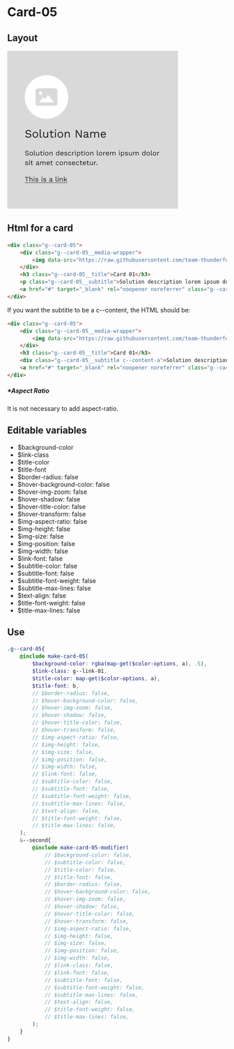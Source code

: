 # Card-05

## Layout

![alt text][card-05]

[card-05]: /src/img/global-components/card/card-05.png

## Html for a card

```html
<div class="g--card-05">
    <div class="g--card-05__media-wrapper">
        <img data-src="https://raw.githubusercontent.com/team-thunderfoot/ui/main/src/img/global-components/card/card-img-placeholder.png" src="/src/img/global-components/placeholder.jpg" alt="alt text" class="g--card-05__media-wrapper__media g--lazy-01">
    </div>
    <h3 class="g--card-05__title">Card 01</h3>
    <p class="g--card-05__subtitle">Solution description lorem ipsum dolor sit amet consectetur.</p>
    <a href="#" target="_blank" rel="noopener noreferrer" class="g--card-05__link">This is a link</a>
</div>
```

If you want the subtitle to be a c--content, the HTML should be:
```html
<div class="g--card-05">
    <div class="g--card-05__media-wrapper">
        <img data-src="https://raw.githubusercontent.com/team-thunderfoot/ui/main/src/img/global-components/card/card-img-placeholder.png" src="/src/img/global-components/placeholder.jpg" alt="alt text" class="g--card-05__media-wrapper__media g--lazy-01">
    </div>
    <h3 class="g--card-05__title">Card 01</h3>
    <div class="g--card-05__subtitle c--content-a">Solution description lorem ipsum dolor sit amet consectetur.</div>
    <a href="#" target="_blank" rel="noopener noreferrer" class="g--card-05__link">This is a link</a>
</div>
```

##### \*Aspect Ratio

It is not necessary to add aspect-ratio.

## Editable variables

- $background-color
- $link-class
- $title-color
- $title-font
- $border-radius: false
- $hover-background-color: false
- $hover-img-zoom: false
- $hover-shadow: false
- $hover-title-color: false
- $hover-transform: false
- $img-aspect-ratio: false
- $img-height: false
- $img-size: false
- $img-position: false
- $img-width: false
- $link-font: false
- $subtitle-color: false
- $subtitle-font: false
- $subtitle-font-weight: false
- $subtitle-max-lines: false
- $text-align: false
- $title-font-weight: false
- $title-max-lines: false

## Use

```scss
.g--card-05{
    @include make-card-05(
        $background-color: rgba(map-get($color-options, a), .5),
        $link-class: g--link-01,
        $title-color: map-get($color-options, a),
        $title-font: b,
        // $border-radius: false,
        // $hover-background-color: false,
        // $hover-img-zoom: false,
        // $hover-shadow: false,
        // $hover-title-color: false,
        // $hover-transform: false,
        // $img-aspect-ratio: false,
        // $img-height: false,
        // $img-size: false,
        // $img-position: false,
        // $img-width: false,
        // $link-font: false,
        // $subtitle-color: false,
        // $subtitle-font: false,
        // $subtitle-font-weight: false,
        // $subtitle-max-lines: false,
        // $text-align: false,
        // $title-font-weight: false,
        // $title-max-lines: false,
    );
    &--second{
        @include make-card-05-modifier(
            // $background-color: false,
            // $subtitle-color: false,
            // $title-color: false,
            // $title-font: false,
            // $border-radius: false,
            // $hover-background-color: false,
            // $hover-img-zoom: false,
            // $hover-shadow: false,
            // $hover-title-color: false,
            // $hover-transform: false,
            // $img-aspect-ratio: false,
            // $img-height: false,
            // $img-size: false,
            // $img-position: false,
            // $img-width: false,
            // $link-class: false,
            // $link-font: false,
            // $subtitle-font: false,
            // $subtitle-font-weight: false,
            // $subtitle-max-lines: false,
            // $text-align: false,
            // $title-font-weight: false,
            // $title-max-lines: false,
        );
    }
}
```